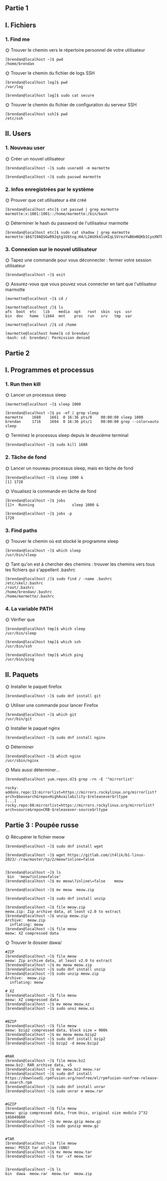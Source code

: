 ## Partie 1


## I. Fichiers

### 1. Find me

🌞 Trouver le chemin vers le répertoire personnel de votre utilisateur

```
[brendan@localhost ~]$ pwd
/home/brendan
```

🌞 Trouver le chemin du fichier de logs SSH

```
[brendan@localhost log]$ pwd
/var/log

[brendan@localhost log]$ sudo cat secure
```

🌞 Trouver le chemin du fichier de configuration du serveur SSH

```
[brendan@localhost ssh]$ pwd
/etc/ssh
```


## II. Users

### 1. Nouveau user

🌞 Créer un nouvel utilisateur

```
[brendan@localhost ~]$ sudo useradd -m marmotte

[brendan@localhost ~]$ sudo passwd marmotte
```

### 2. Infos enregistrées par le système

🌞 Prouver que cet utilisateur a été créé

```
[brendan@localhost etc]$ cat passwd | grep marmotte
marmotte:x:1001:1001::/home/marmotte:/bin/bash
```

🌞 Déterminer le hash du password de l'utilisateur marmotte

```
[brendan@localhost etc]$ sudo cat shadow | grep marmotte
marmotte:$6$719AQSGwR92qtg1U$tog.H4/L2AUXk41sHIqLSVrezYwB6mNQKb1CyoXNTbbJuq72YAVPw.7FZOQEv3rIQTuQL6C6elawtLHuvSO4A1:19744:0:99999:7:::
```

### 3. Connexion sur le nouvel utilisateur

🌞 Tapez une commande pour vous déconnecter : fermer votre session utilisateur

```
[brendan@localhost ~]$ exit
```

🌞 Assurez-vous que vous pouvez vous connecter en tant que l'utilisateur marmotte

```
[marmotte@localhost ~]$ cd /

[marmotte@localhost /]$ ls
afs  boot  etc   lib    media  opt   root  sbin  sys  usr
bin  dev   home  lib64  mnt    proc  run   srv   tmp  var

[marmotte@localhost /]$ cd /home

[marmotte@localhost home]$ cd brendan/
-bash: cd: brendan/: Permission denied
```



## Partie 2


## I. Programmes et processus

### 1. Run then kill

🌞 Lancer un processus sleep

```
[marmotte@localhost ~]$ sleep 1000

[brendan@localhost ~]$ ps -ef | grep sleep
marmotte    1688    1661  0 16:36 pts/0    00:00:00 sleep 1000
brendan     1716    1694  0 16:36 pts/1    00:00:00 grep --color=auto sleep
```

🌞 Terminez le processus sleep depuis le deuxième terminal

```
[brendan@localhost ~]$ sudo kill 1688
```

### 2. Tâche de fond

🌞 Lancer un nouveau processus sleep, mais en tâche de fond

```
[brendan@localhost ~]$ sleep 1000 &
[1] 1728
```

🌞 Visualisez la commande en tâche de fond

```
[brendan@localhost ~]$ jobs
[1]+  Running                 sleep 1000 &

[brendan@localhost ~]$ jobs -p
1728
```


### 3. Find paths

🌞 Trouver le chemin où est stocké le programme sleep

```
[brendan@localhost ~]$ which sleep
/usr/bin/sleep
```

🌞 Tant qu'on est à chercher des chemins : trouver les chemins vers tous les fichiers qui s'appellent .bashrc

```
[brendan@localhost /]$ sudo find / -name .bashrc
/etc/skel/.bashrc
/root/.bashrc
/home/brendan/.bashrc
/home/marmotte/.bashrc
```

### 4. La variable PATH

🌞 Vérifier que

```
[brendan@localhost tmp]$ which sleep
/usr/bin/sleep

[brendan@localhost tmp]$ which ssh
/usr/bin/ssh

[brendan@localhost tmp]$ which ping
/usr/bin/ping
```

## II. Paquets

🌞 Installer le paquet firefox

```
[brendan@localhost ~]$ sudo dnf install git
```

🌞 Utiliser une commande pour lancer Firefox

```
[brendan@localhost ~]$ which git
/usr/bin/git
```

🌞 Installer le paquet nginx

```
[brendan@localhost ~]$ sudo dnf install nginx
```

🌞 Déterminer

```
[brendan@localhost ~]$ which nginx
/usr/sbin/nginx
```

🌞 Mais aussi déterminer...

```
[brendan@localhost yum.repos.d]$ grep -rn -E '^mirrorlist'

rocky-addons.repo:13:mirrorlist=https://mirrors.rockylinux.org/mirrorlist?arch=$basearch&repo=HighAvailability-$releasever$rltype
[...]
rocky.repo:88:mirrorlist=https://mirrors.rockylinux.org/mirrorlist?arch=source&repo=CRB-$releasever-source$rltype
```


## Partie 3 : Poupée russe

🌞 Récupérer le fichier meow

```
[brendan@localhost ~]$ sudo dnf install wget

[brendan@localhost ~]$ wget https://gitlab.com/it4lik/b1-linux-2023/-/raw/master/tp/2/meow?inline=false


[brendan@localhost ~]$ ls
 bin  'meow?inline=false'
[brendan@localhost ~]$ mv meow\?inline\=false    meow

[brendan@localhost ~]$ mv meow  meow.zip

[brendan@localhost ~]$ sudo dnf install unzip

[brendan@localhost ~]$ file meow.zip
meow.zip: Zip archive data, at least v2.0 to extract
[brendan@localhost ~]$ unzip meow.zip
Archive:  meow.zip
  inflating: meow
[brendan@localhost ~]$ file meow
meow: XZ compressed data
```


🌞 Trouver le dossier dawa/

```
#ZIP
[brendan@localhost ~]$ file meow
meow: Zip archive data, at least v2.0 to extract
[brendan@localhost ~]$ mv meow meow.zip
[brendan@localhost ~]$ sudo dnf install unzip
[brendan@localhost ~]$ sudo unzip meow.zip
Archive:  meow.zip
  inflating: meow

# XZ
[brendan@localhost ~]$ file meow
meow: XZ compressed data
[brendan@localhost ~]$ mv meow meow.xz
[brendan@localhost ~]$ sudo unxz meow.xz


#BZIP
[brendan@localhost ~]$ file meow
meow: bzip2 compressed data, block size = 900k
[brendan@localhost ~]$ mv meow meow.bzip2
[brendan@localhost ~]$ sudo dnf install bzip2
[brendan@localhost ~]$ bzip2 -d meow.bzip2


#RAR
[brendan@localhost ~]$ file meow.bz2
meow.bz2: RAR archive data, v5
[brendan@localhost ~]$ mv meow.bz2 meow.rar
[brendan@localhost ~]$ sudo dnf install https://download1.rpmfusion.org/nonfree/el/rpmfusion-nonfree-release-8.noarch.rpm
[brendan@localhost ~]$ sudo dnf install unrar
[brendan@localhost ~]$ sudo unrar e meow.rar


#GZIP
[brendan@localhost ~]$ file meow
meow: gzip compressed data, from Unix, original size modulo 2^32 145049600
[brendan@localhost ~]$ mv meow.gzip meow.gz
[brendan@localhost ~]$ sudo gunzip meow.gz


#TAR
[brendan@localhost ~]$ file meow
meow: POSIX tar archive (GNU)
[brendan@localhost ~]$ mv meow meow.tar
[brendan@localhost ~]$ tar -xf meow.tar


[brendan@localhost ~]$ ls
bin  dawa  meow.rar  meow.tar  meow.zip
```